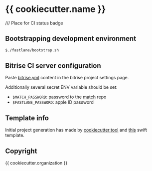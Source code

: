 # {{ cookiecutter.name }}

/// Place for CI status badge

## Bootstrapping development environment
```sh
$./fastlane/bootstrap.sh
```

## Bitrise CI server configuration

Paste [bitrise.yml](./fastlane/bitrise.yml) content in the bitrise project settings page.

Additionally several secret ENV variable should be set:

- `$MATCH_PASSWORD`: password to the [match](https://docs.fastlane.tools/actions/match/) repo
- `$FASTLANE_PASSWORD`: apple ID password

## Template info

Initial project generation has made by [cookiecutter tool](https://github.com/audreyr/cookiecutter)
and [this](https://github.com/alphatroya/swift-project-template) swift template.

## Copyright

{{ cookiecutter.organization }}
